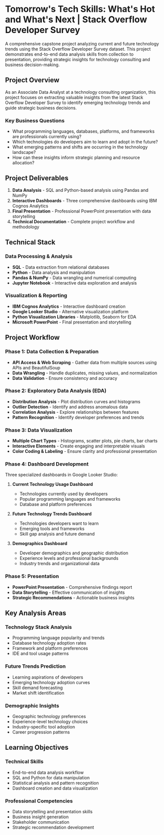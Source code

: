 # Tomorrow's Tech Skills: What's Hot and What's Next | Stack Overflow Developer Survey

A comprehensive capstone project analyzing current and future technology trends using the Stack Overflow Developer Survey dataset. This project demonstrates end-to-end data analysis skills from collection to presentation, providing strategic insights for technology consulting and business decision-making.

## Project Overview

As an Associate Data Analyst at a technology consulting organization, this project focuses on extracting valuable insights from the latest Stack Overflow Developer Survey to identify emerging technology trends and guide strategic business decisions.

### Key Business Questions
- What programming languages, databases, platforms, and frameworks are professionals currently using?
- Which technologies do developers aim to learn and adopt in the future?
- What emerging patterns and shifts are occurring in the technology landscape?
- How can these insights inform strategic planning and resource allocation?

## Project Deliverables

1. **Data Analysis** - SQL and Python-based analysis using Pandas and NumPy
2. **Interactive Dashboards** - Three comprehensive dashboards using IBM Cognos Analytics
3. **Final Presentation** - Professional PowerPoint presentation with data storytelling
4. **Technical Documentation** - Complete project workflow and methodology

## Technical Stack

### Data Processing & Analysis
- **SQL** - Data extraction from relational databases
- **Python** - Data analysis and manipulation
- **Pandas & NumPy** - Data wrangling and numerical computing
- **Jupyter Notebook** - Interactive data exploration and analysis

### Visualization & Reporting
- **IBM Cognos Analytics** - Interactive dashboard creation
- **Google Looker Studio** - Alternative visualization platform
- **Python Visualization Libraries** - Matplotlib, Seaborn for EDA
- **Microsoft PowerPoint** - Final presentation and storytelling

## Project Workflow

### Phase 1: Data Collection & Preparation
- **API Access & Web Scraping** - Gather data from multiple sources using APIs and BeautifulSoup
- **Data Wrangling** - Handle duplicates, missing values, and normalization
- **Data Validation** - Ensure consistency and accuracy

### Phase 2: Exploratory Data Analysis (EDA)
- **Distribution Analysis** - Plot distribution curves and histograms
- **Outlier Detection** - Identify and address anomalous data
- **Correlation Analysis** - Explore relationships between features
- **Pattern Recognition** - Identify developer preferences and trends

### Phase 3: Data Visualization
- **Multiple Chart Types** - Histograms, scatter plots, pie charts, bar charts
- **Interactive Elements** - Create engaging and interpretable visuals
- **Color Coding & Labeling** - Ensure clarity and professional presentation

### Phase 4: Dashboard Development
Three specialized dashboards in Google Looker Studio:

1. **Current Technology Usage Dashboard**
   - Technologies currently used by developers
   - Popular programming languages and frameworks
   - Database and platform preferences

2. **Future Technology Trends Dashboard**
   - Technologies developers want to learn
   - Emerging tools and frameworks
   - Skill gap analysis and future demand

3. **Demographics Dashboard**
   - Developer demographics and geographic distribution
   - Experience levels and professional backgrounds
   - Industry trends and organizational data

### Phase 5: Presentation
- **PowerPoint Presentation** - Comprehensive findings report
- **Data Storytelling** - Effective communication of insights
- **Strategic Recommendations** - Actionable business insights

## Key Analysis Areas

### Technology Stack Analysis
- Programming language popularity and trends
- Database technology adoption rates
- Framework and platform preferences
- IDE and tool usage patterns

### Future Trends Prediction
- Learning aspirations of developers
- Emerging technology adoption curves
- Skill demand forecasting
- Market shift identification

### Demographic Insights
- Geographic technology preferences
- Experience-level technology choices
- Industry-specific tool adoption
- Career progression patterns

## Learning Objectives

### Technical Skills
- End-to-end data analysis workflow
- SQL and Python for data manipulation
- Statistical analysis and pattern recognition
- Dashboard creation and data visualization

### Professional Competencies
- Data storytelling and presentation skills
- Business insight generation
- Stakeholder communication
- Strategic recommendation development
